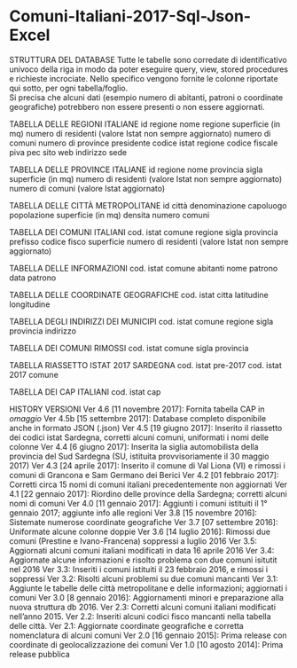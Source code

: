 # Comuni-Italiani-2017-Sql-Json-Excel

STRUTTURA DEL DATABASE 
Tutte le tabelle sono corredate di identificativo univoco della riga in modo da poter eseguire query, view, stored procedures e richieste incrociate. 
Nello specifico vengono fornite le colonne riportate qui sotto, per ogni tabella/foglio.  
Si precisa che alcuni dati (esempio numero di abitanti, patroni o coordinate geografiche) potrebbero non essere presenti o non essere aggiornati.  

TABELLA DELLE REGIONI ITALIANE 
id regione nome regione superficie (in mq) 
numero di residenti (valore Istat non sempre aggiornato) 
numero di comuni numero di province presidente codice istat regione codice fiscale piva pec sito web indirizzo sede 

TABELLA DELLE PROVINCE ITALIANE 
id regione nome provincia sigla superficie (in mq) numero di residenti (valore Istat non sempre aggiornato) 
numero di comuni (valore Istat aggiornato) 

TABELLA DELLE CITTÀ METROPOLITANE 
id città denominazione capoluogo popolazione superficie (in mq) densita numero comuni 

TABELLA DEI COMUNI ITALIANI 
cod. istat comune regione sigla provincia prefisso codice fisco superficie 
numero di residenti (valore Istat non sempre aggiornato) 

TABELLA DELLE INFORMAZIONI 
cod. istat comune abitanti nome patrono data patrono 

TABELLA DELLE COORDINATE GEOGRAFICHE 
cod. istat citta latitudine longitudine 

TABELLA DEGLI INDIRIZZI DEI MUNICIPI 
cod. istat comune regione sigla provincia indirizzo 

TABELLA DEI COMUNI RIMOSSI 
cod. istat comune sigla provincia 

TABELLA RIASSETTO ISTAT 2017 SARDEGNA 
cod. istat pre-2017 cod. istat 2017 comune 

TABELLA DEI CAP ITALIANI 
cod. istat cap


HISTORY VERSIONI
Ver 4.6 [11 novembre 2017]: Fornita tabella CAP in *omaggio*
Ver 4.5b [15 settembre 2017]: Database completo disponibile anche in formato JSON (.json)
Ver 4.5 [19 giugno 2017]: Inserito il riassetto dei codici istat Sardegna, corretti alcuni comuni, uniformati i nomi delle colonne
Ver 4.4 [6 giugno 2017]: Inserita la siglia automobilista della provincia del Sud Sardegna (SU, istituita provvisoriamente il 30 maggio 2017)
Ver 4.3 [24 aprile 2017]: Inserito il comune di Val Liona (VI) e rimossi i comuni di Grancona e Sam Germano dei Berici
Ver 4.2 [01 febbraio 2017]: Corretti circa 15 nomi di comuni italiani precedentemente non aggiornati
Ver 4.1 [22 gennaio 2017]: Riordino delle province della Sardegna; corretti alcuni nomi di comuni
Ver 4.0 [11 gennaio 2017]: Aggiunti i comuni istituiti il 1° gennaio 2017; aggiunte info alle regioni
Ver 3.8 [15 novembre 2016]: Sistemate numerose coordinate geografiche
Ver 3.7 [07 settembre 2016]: Uniformate alcune colonne doppie
Ver 3.6 [14 luglio 2016]: Rimossi due comuni (Prestine e Ivano-Francena) soppressi a luglio 2016
Ver 3.5: Aggiornati alcuni comuni italiani modificati in data 16 aprile 2016
Ver 3.4: Aggiornate alcune informazioni e risolto problema con due comuni isitutit nel 2016
Ver 3.3: Inseriti i comuni istituiti il 23 febbraio 2016, e rimossi i soppressi
Ver 3.2: Risolti alcuni problemi su due comuni mancanti
Ver 3.1: Aggiunte le tabelle delle città metropolitane e delle informazioni; aggiornati i comuni
Ver 3.0 [8 gennaio 2016]: Aggiornamenti minori e preparazione alla nuova struttura db 2016.
Ver 2.3: Corretti alcuni comuni italiani modificati nell’anno 2015.
Ver 2.2: Inseriti alcuni codici fisco mancanti nella tabella delle città.
Ver 2.1: Aggiornate coordinate geografiche e corretta nomenclatura di alcuni comuni
Ver 2.0 [16 gennaio 2015]: Prima release con coordinate di geolocalizzazione dei comuni
Ver 1.0 [10 agosto 2014]: Prima release pubblica
